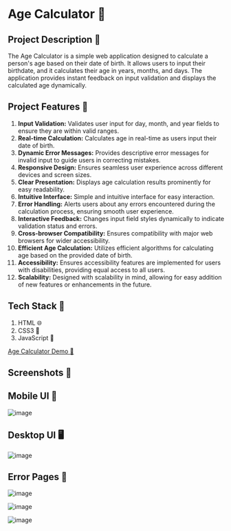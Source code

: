 # Age Calculator 🎂

## Project Description 📝

The Age Calculator is a simple web application designed to calculate a person's age based on their date of birth. It allows users to input their birthdate, and it calculates their age in years, months, and days. The application provides instant feedback on input validation and displays the calculated age dynamically.

## Project Features 💫

1. **Input Validation:** Validates user input for day, month, and year fields to ensure they are within valid ranges.
2. **Real-time Calculation:** Calculates age in real-time as users input their date of birth.
3. **Dynamic Error Messages:** Provides descriptive error messages for invalid input to guide users in correcting mistakes.
4. **Responsive Design:** Ensures seamless user experience across different devices and screen sizes.
5. **Clear Presentation:** Displays age calculation results prominently for easy readability.
6. **Intuitive Interface:** Simple and intuitive interface for easy interaction.
7. **Error Handling:** Alerts users about any errors encountered during the calculation process, ensuring smooth user experience.
8. **Interactive Feedback:** Changes input field styles dynamically to indicate validation status and errors.
9. **Cross-browser Compatibility:** Ensures compatibility with major web browsers for wider accessibility.
10. **Efficient Age Calculation:** Utilizes efficient algorithms for calculating age based on the provided date of birth.
11. **Accessibility:** Ensures accessibility features are implemented for users with disabilities, providing equal access to all users.
12. **Scalability:** Designed with scalability in mind, allowing for easy addition of new features or enhancements in the future.

## Tech Stack 🔨

1) HTML 🌐
2) CSS3 🎨
3) JavaScript 🚀

[Age Calculator Demo 🔗](https://age-calculator-app-main-lime.vercel.app/)

## Screenshots 📸

## Mobile UI 📱
![image](https://github.com/Vishwanathanselvamoorthy/age-calculator-app-main/assets/147639866/4a0997eb-d6ae-4db8-88fc-acbcff273ae2)

## Desktop UI 🖥️
![image](https://github.com/Vishwanathanselvamoorthy/age-calculator-app-main/assets/147639866/4a3f7069-271c-4028-a306-5ef172f84b1c)

## Error Pages 🔴

![image](https://github.com/Vishwanathanselvamoorthy/age-calculator-app-main/assets/147639866/ab4895c3-6288-4fc5-99a0-32bf571a7736)

![image](https://github.com/Vishwanathanselvamoorthy/age-calculator-app-main/assets/147639866/a418d4fb-1f4b-4940-ad44-14eef40d80e1)

![image](https://github.com/Vishwanathanselvamoorthy/age-calculator-app-main/assets/147639866/fda82b25-f2f5-4619-adab-86dd4f9ad18e)





